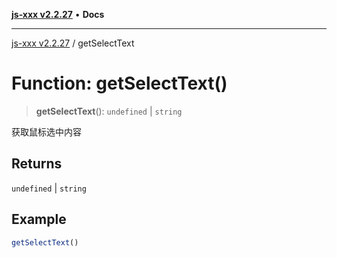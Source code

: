 [**js-xxx v2.2.27**](../README.md) • **Docs**

***

[js-xxx v2.2.27](../README.md) / getSelectText

# Function: getSelectText()

> **getSelectText**(): `undefined` \| `string`

获取鼠标选中内容

## Returns

`undefined` \| `string`

## Example

```ts
getSelectText()
```
